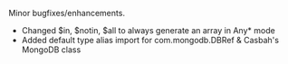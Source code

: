 Minor bugfixes/enhancements.

+ Changed $in, $notin, $all to always generate an array in Any* mode
+ Added default type alias import for com.mongodb.DBRef & Casbah's MongoDB class
